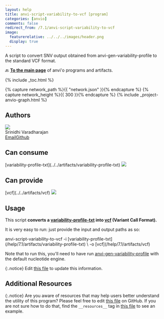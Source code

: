 ```yaml
---
layout: help
title: anvi-script-variability-to-vcf [program]
categories: [anvio]
comments: false
redirect_from: /7.1/anvi-script-variability-to-vcf
image:
  featurerelative: ../../../images/header.png
  display: true
---
```


A script to convert SNV output obtained from anvi-gen-variability-profile to the standard VCF format.

🔙 **[To the main page](../../)** of anvi'o programs and artifacts.


{% include _toc.html %}
<div id="svg" class="subnetwork"></div>
{% capture network_path %}{{ "network.json" }}{% endcapture %}
{% capture network_height %}{{ 300 }}{% endcapture %}
{% include _project-anvio-graph.html %}


## Authors

<div class="anvio-person"><div class="anvio-person-info"><div class="anvio-person-photo"><img class="anvio-person-photo-img" src="../../images/authors/no-avatar.png" /></div><div class="anvio-person-info-box"><span class="anvio-person-name">Srinidhi Varadharajan</span><div class="anvio-person-social-box"><a href="mailto:srinidhi.varadharajan@bcm.edu" class="person-social" target="_blank"><i class="fa fa-fw fa-envelope-square"></i>Email</a><a href="http://github.com/srinidhi202" class="person-social" target="_blank"><i class="fa fa-fw fa-github"></i>Github</a></div></div></div></div>



## Can consume


<p style="text-align: left" markdown="1"><span class="artifact-r">[variability-profile-txt](../../artifacts/variability-profile-txt) <img src="../../images/icons/TXT.png" class="artifact-icon-mini" /></span></p>


## Can provide


<p style="text-align: left" markdown="1"><span class="artifact-p">[vcf](../../artifacts/vcf) <img src="../../images/icons/TXT.png" class="artifact-icon-mini" /></span></p>


## Usage


This script **converts a <span class="artifact-n">[variability-profile-txt](/help/7.1/artifacts/variability-profile-txt)</span> into <span class="artifact-n">[vcf](/help/7.1/artifacts/vcf)</span> (Variant Call Format).** 

It is very easy to run: just provide the input and output paths as so:

<div class="codeblock" markdown="1">
anvi&#45;script&#45;variability&#45;to&#45;vcf &#45;i <span class="artifact&#45;n">[variability&#45;profile&#45;txt](/help/7.1/artifacts/variability&#45;profile&#45;txt)</span> \ 
                               &#45;o <span class="artifact&#45;n">[vcf](/help/7.1/artifacts/vcf)</span> 
</div>

Note that to run this, you'll need to have run <span class="artifact-n">[anvi-gen-variability-profile](/help/7.1/programs/anvi-gen-variability-profile)</span> with the default nucleotide engine. 


{:.notice}
Edit [this file](https://github.com/merenlab/anvio/tree/master/anvio/docs/programs/anvi-script-variability-to-vcf.md) to update this information.


## Additional Resources



{:.notice}
Are you aware of resources that may help users better understand the utility of this program? Please feel free to edit [this file](https://github.com/merenlab/anvio/tree/master/bin/anvi-script-variability-to-vcf) on GitHub. If you are not sure how to do that, find the `__resources__` tag in [this file](https://github.com/merenlab/anvio/blob/master/bin/anvi-interactive) to see an example.
